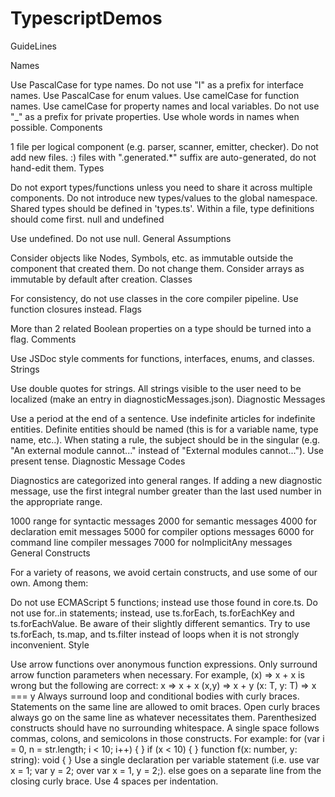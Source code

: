 # TypescriptDemos
GuideLines

Names

Use PascalCase for type names.
Do not use "I" as a prefix for interface names.
Use PascalCase for enum values.
Use camelCase for function names.
Use camelCase for property names and local variables.
Do not use "_" as a prefix for private properties.
Use whole words in names when possible.
Components

1 file per logical component (e.g. parser, scanner, emitter, checker).
Do not add new files. :)
files with ".generated.*" suffix are auto-generated, do not hand-edit them.
Types

Do not export types/functions unless you need to share it across multiple components.
Do not introduce new types/values to the global namespace.
Shared types should be defined in 'types.ts'.
Within a file, type definitions should come first.
null and undefined

Use undefined. Do not use null.
General Assumptions

Consider objects like Nodes, Symbols, etc. as immutable outside the component that created them. Do not change them.
Consider arrays as immutable by default after creation.
Classes

For consistency, do not use classes in the core compiler pipeline. Use function closures instead.
Flags

More than 2 related Boolean properties on a type should be turned into a flag.
Comments

Use JSDoc style comments for functions, interfaces, enums, and classes.
Strings

Use double quotes for strings.
All strings visible to the user need to be localized (make an entry in diagnosticMessages.json).
Diagnostic Messages

Use a period at the end of a sentence.
Use indefinite articles for indefinite entities.
Definite entities should be named (this is for a variable name, type name, etc..).
When stating a rule, the subject should be in the singular (e.g. "An external module cannot..." instead of "External modules cannot...").
Use present tense.
Diagnostic Message Codes

Diagnostics are categorized into general ranges. If adding a new diagnostic message, use the first integral number greater than the last used number in the appropriate range.

1000 range for syntactic messages
2000 for semantic messages
4000 for declaration emit messages
5000 for compiler options messages
6000 for command line compiler messages
7000 for noImplicitAny messages
General Constructs

For a variety of reasons, we avoid certain constructs, and use some of our own. Among them:

Do not use ECMAScript 5 functions; instead use those found in core.ts.
Do not use for..in statements; instead, use ts.forEach, ts.forEachKey and ts.forEachValue. Be aware of their slightly different semantics.
Try to use ts.forEach, ts.map, and ts.filter instead of loops when it is not strongly inconvenient.
Style

Use arrow functions over anonymous function expressions.
Only surround arrow function parameters when necessary. 
For example, (x) => x + x is wrong but the following are correct:
x => x + x
(x,y) => x + y
<T>(x: T, y: T) => x === y
Always surround loop and conditional bodies with curly braces. Statements on the same line are allowed to omit braces.
Open curly braces always go on the same line as whatever necessitates them.
Parenthesized constructs should have no surrounding whitespace. 
A single space follows commas, colons, and semicolons in those constructs. For example:
for (var i = 0, n = str.length; i < 10; i++) { }
if (x < 10) { }
function f(x: number, y: string): void { }
Use a single declaration per variable statement 
(i.e. use var x = 1; var y = 2; over var x = 1, y = 2;).
else goes on a separate line from the closing curly brace.
Use 4 spaces per indentation.
